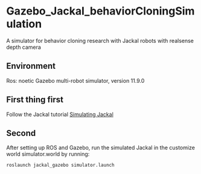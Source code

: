 # Gazebo_Jackal_behaviorCloningSimulation
A simulator for behavior cloning research with Jackal robots with realsense depth camera
## Environment
Ros: noetic
Gazebo multi-robot simulator, version 11.9.0
## First thing first
Follow the Jackal tutorial [Simulating Jackal](https://www.clearpathrobotics.com/assets/guides/melodic/jackal/simulation.html)
## Second
After setting up ROS and Gazebo, run the simulated Jackal in the customize world simulator.world by running:
```bash
roslaunch jackal_gazebo simulator.launch
```

